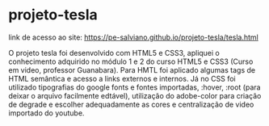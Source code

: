 # projeto-tesla
link de acesso ao site: https://pe-salviano.github.io/projeto-tesla/tesla.html

O projeto tesla foi desenvolvido com HTML5 e CSS3, apliquei o conhecimento adquirido no módulo 1 e 2 do curso HTML5 e CSS3 (Curso em video, professor Guanabara).
Para HMTL foi aplicado algumas tags de HTML semântica e acesso a links externos e internos. 
Já no CSS foi utilizado tipografias do google fonts e fontes importadas, :hover, :root (para deixar o arquivo facilmente edtável), utilização do adobe-color para criação de degrade e escolher adequadamente as cores e centralização de video importado do youtube.  
